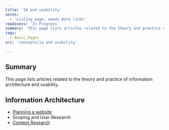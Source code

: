 ```yaml
---
title: 'IA and usability'
notes:
  - 'Listing page; needs more links'
readiness: 'In Progress'
summary: 'This page lists articles related to the theory and practice of information architecture and usability.'
tags:
  - Basic_Pages
uri: 'concepts/ia and usability'

---
```

## Summary

This page lists articles related to the theory and practice of information architecture and usability.

## Information Architecture

-   [Planning a website](/concepts/information_architecture/planning_a_website)
-   Scoping and User Research
-   [Content Research](/concepts/information_architecture/content_research)

